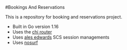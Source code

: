 #Bookings And Reservations

This is a repository for booking and reservations project.

- Built in Go version 1.16
- Uses the [chi router](github.com/go-chi/chi/v5)
- Uses [ales edwards](github.com/alexedwards/scs/v2) SCS session managements
- Uses [nosurf](github.com/justinas/nosurf)
